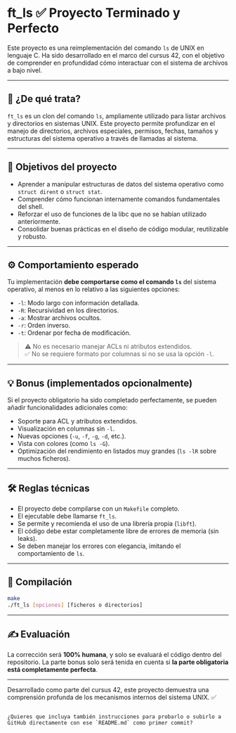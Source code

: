 # ft_ls ✅ Proyecto Terminado y Perfecto

Este proyecto es una reimplementación del comando `ls` de UNIX en lenguaje C. Ha sido desarrollado en el marco del cursus 42, con el objetivo de comprender en profundidad cómo interactuar con el sistema de archivos a bajo nivel.

---

## 🧠 ¿De qué trata?

`ft_ls` es un clon del comando `ls`, ampliamente utilizado para listar archivos y directorios en sistemas UNIX. Este proyecto permite profundizar en el manejo de directorios, archivos especiales, permisos, fechas, tamaños y estructuras del sistema operativo a través de llamadas al sistema.

---

## 📌 Objetivos del proyecto

- Aprender a manipular estructuras de datos del sistema operativo como `struct dirent` o `struct stat`.
- Comprender cómo funcionan internamente comandos fundamentales del shell.
- Reforzar el uso de funciones de la libc que no se habían utilizado anteriormente.
- Consolidar buenas prácticas en el diseño de código modular, reutilizable y robusto.

---

## ⚙️ Comportamiento esperado

Tu implementación **debe comportarse como el comando `ls`** del sistema operativo, al menos en lo relativo a las siguientes opciones:

- `-l`: Modo largo con información detallada.
- `-R`: Recursividad en los directorios.
- `-a`: Mostrar archivos ocultos.
- `-r`: Orden inverso.
- `-t`: Ordenar por fecha de modificación.

> ⚠️ No es necesario manejar ACLs ni atributos extendidos.  
> ✅ No se requiere formato por columnas si no se usa la opción `-l`.

---

## 💡 Bonus (implementados opcionalmente)

Si el proyecto obligatorio ha sido completado perfectamente, se pueden añadir funcionalidades adicionales como:

- Soporte para ACL y atributos extendidos.
- Visualización en columnas sin `-l`.
- Nuevas opciones (`-u`, `-f`, `-g`, `-d`, etc.).
- Vista con colores (como `ls -G`).
- Optimización del rendimiento en listados muy grandes (`ls -lR` sobre muchos ficheros).

---

## 🛠️ Reglas técnicas

- El proyecto debe compilarse con un `Makefile` completo.
- El ejecutable debe llamarse `ft_ls`.
- Se permite y recomienda el uso de una librería propia (`libft`).
- El código debe estar completamente libre de errores de memoria (sin leaks).
- Se deben manejar los errores con elegancia, imitando el comportamiento de `ls`.

---

## 📂 Compilación

```bash
make
./ft_ls [opciones] [ficheros o directorios]
````

---

## ✍️ Evaluación

La corrección será **100% humana**, y solo se evaluará el código dentro del repositorio. La parte bonus solo será tenida en cuenta si **la parte obligatoria está completamente perfecta**.

---

Desarrollado como parte del cursus 42, este proyecto demuestra una comprensión profunda de los mecanismos internos del sistema UNIX. ✅

```

¿Quieres que incluya también instrucciones para probarlo o subirlo a GitHub directamente con ese `README.md` como primer commit?
```
